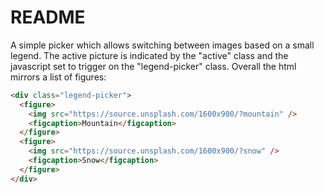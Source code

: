 # README

A simple picker which allows switching between images based on a small legend. The active picture is indicated by the "active" class and the javascript set to trigger on the "legend-picker" class. Overall the html mirrors a list of figures:

```html
<div class="legend-picker">
  <figure>
    <img src="https://source.unsplash.com/1600x900/?mountain" />
    <figcaption>Mountain</figcaption>
  </figure>
  <figure>
    <img src="https://source.unsplash.com/1600x900/?snow" />
    <figcaption>Snow</figcaption>
  </figure>
</div>
```
